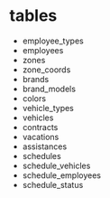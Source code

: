 # tables

- employee_types
- employees
- zones
- zone_coords
- brands
- brand_models
- colors
- vehicle_types
- vehicles
- contracts
- vacations
- assistances
- schedules
- schedule_vehicles
- schedule_employees
- schedule_status
